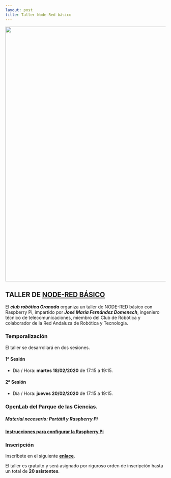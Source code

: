 ```yaml
---
layout: post
title: Taller Node-Red básico
---
```



<img src="http://clubroboticagranada.github.io/images/node-red.png" width="800" />

## TALLER DE [NODE-RED BÁSICO](https://nodered.org/) ##

El ***club robótica Granada*** organiza un taller de NODE-RED básico con Raspberry Pi, impartido por ***José María Fernández Domenech***, ingeniero técnico de telecomunicaciones, miembro del Club de Robótica y colaborador de la Red Andaluza de Robótica y Tecnología.



### Temporalización ###
El taller se desarrollará en dos sesiones.

#### 1ª Sesión ####

* Día / Hora: **martes 18/02/2020** de 17:15 a 19:15.


#### 2ª Sesión ####

* Día / Hora: **jueves 20/02/2020** de 17:15 a 19:15.

### OpenLab del Parque de las Ciencias. ###

##### Material necesario: Portátil y Raspberry Pi #####

#### [Instrucciones para configurar la Raspberry Pi](/documentos/Instrucciones_configurar_Raspberry_Taller_Node-Red.pdf) ####

### Inscripción ###
Inscríbete en el siguiente [**enlace**](https://forms.gle/8bn42n68q4tH9YhdA).

El taller es gratuito y será asignado por riguroso orden de inscripción hasta un total de **20 asistentes**.
